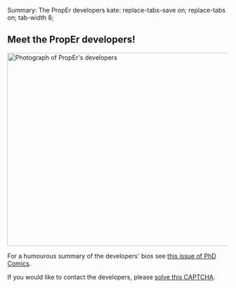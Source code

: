 Summary: The PropEr developers
kate: replace-tabs-save on; replace-tabs on; tab-width 8;

Meet the PropEr developers!
---------------------------

<img id="photo"
alt="Photograph of PropEr's developers" title="PropEr's developers"
src="/images/devs.jpg" usemap="#devmap" width="600" height="440" />

<map id="devmap" name="devmap">
<area shape="rect" coords="71,80,226,439"
href="Eirini_Arvaniti.html" alt="Eirini Arvaniti" title= "Eirini Arvaniti"
onMouseOver="document.getElementById('photo').src='/images/devs-eirini.jpg';"
onMouseOut="document.getElementById('photo').src='/images/devs.jpg';" />
<area shape="rect" coords="227,24,376,439"
href="Kostis_Sagonas.html" alt="Kostis Sagonas" title="Kostis Sagonas"
onMouseOver="document.getElementById('photo').src='/images/devs-kostis.jpg';"
onMouseOut="document.getElementById('photo').src='/images/devs.jpg';" />
<area shape="rect" coords="377,55,528,439"
href="Manolis_Papadakis.html" alt="Manolis Papadakis" title="Manolis Papadakis"
onMouseOver="document.getElementById('photo').src='/images/devs-manolis.jpg';"
onMouseOut="document.getElementById('photo').src='/images/devs.jpg';" />
</map>

<p class="caption">For a humourous summary of the developers' bios see
<a href="http://www.phdcomics.com/comics/archive.php?comicid=748">this issue of
PhD Comics</a>.</p>

<script type="text/javascript">
document.write('<p>You can contact the developers at ');
noSPAMemail("proper", "softlab", "ntua.gr", "inlineLink");
document.write('.</p>');
</script>
<noscript class="inlineLink">
<p>If you would like to contact the developers, please
<a href="http://www.google.com/recaptcha/mailhide/d?k=01EZDn-7A4sQtkIrB6LfqzmQ==&c=1xy1zHkS31b76wEYeKATRHGATZYqyfwbUwYQbA-MxKE=">
solve this CAPTCHA</a>.</p>
</noscript>
